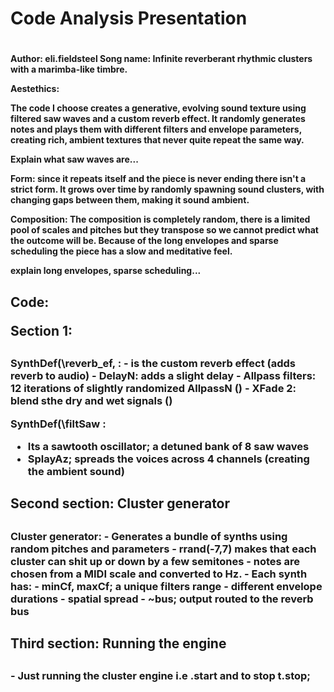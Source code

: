 <h1> Code Analysis Presentation <h1>

<h4> Author: eli.fieldsteel
Song name: Infinite reverberant rhythmic clusters with a marimba-like timbre.


Aestethics:

The code I choose creates a generative, evolving sound texture using filtered saw waves and a custom reverb effect. It randomly generates notes and plays them with different filters and envelope parameters, creating rich, ambient textures that never quite repeat the same way. 

Explain what saw waves are...

Form: since it repeats itself and the piece is never ending there isn't a strict form. It grows over time by randomly spawning sound clusters, with changing gaps between them, making it sound ambient.

Composition: The composition is completely random, there is a limited pool of scales and pitches but they transpose so we cannot predict what the outcome will be. Because of the long envelopes and sparse scheduling the piece has a slow and meditative feel. 

explain long envelopes, sparse scheduling... <h4>

<h2> Code:

 Section 1: <h2>

<h3> SynthDef(\reverb_ef, : 
- is the custom reverb effect (adds reverb to audio)
- DelayN: adds a slight delay 
- Allpass filters: 12 iterations of slightly randomized AllpassN ()
- XFade 2: blend sthe dry and wet signals ()

SynthDef(\filtSaw :
- Its a sawtooth oscillator; a detuned bank of 8 saw waves 
- SplayAz; spreads the voices across 4 channels (creating the ambient sound) <h3>

<h2> Second section: Cluster generator <h2>

<h3> Cluster generator:
- Generates a bundle of synths using random pitches and parameters 
- rrand(-7,7) makes that each cluster can shit up or down by a few semitones
- notes are chosen from a MIDI scale and converted to Hz. 
- Each synth has:
    - minCf, maxCf; a unique filters range 
    - different envelope durations 
    - spatial spread
    - ~bus; output routed to the reverb bus <h3>

<h2> Third section: Running the engine <h2>

<h3> - Just running the cluster engine i.e .start and to stop t.stop; <h3>